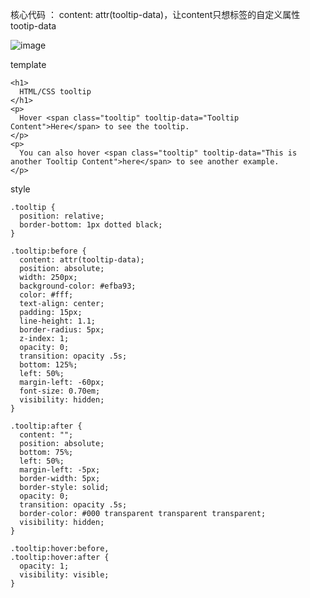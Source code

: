 核心代码 ： content: attr(tooltip-data)，让content只想标签的自定义属性tootip-data

![image](https://user-images.githubusercontent.com/20221918/165666709-8af8ec0c-d189-429c-aed4-357fc0da322b.png)


template

    <h1>
      HTML/CSS tooltip
    </h1>
    <p>
      Hover <span class="tooltip" tooltip-data="Tooltip Content">Here</span> to see the tooltip.
    </p>
    <p>
      You can also hover <span class="tooltip" tooltip-data="This is another Tooltip Content">here</span> to see another example.
    </p>

style
    
    .tooltip {
      position: relative;
      border-bottom: 1px dotted black;
    }

    .tooltip:before {
      content: attr(tooltip-data); 
      position: absolute;
      width: 250px;
      background-color: #efba93;
      color: #fff;
      text-align: center;
      padding: 15px;
      line-height: 1.1;
      border-radius: 5px;
      z-index: 1;
      opacity: 0;
      transition: opacity .5s;
      bottom: 125%;
      left: 50%;
      margin-left: -60px;
      font-size: 0.70em;
      visibility: hidden;
    }

    .tooltip:after {
      content: "";
      position: absolute;
      bottom: 75%;
      left: 50%;
      margin-left: -5px;
      border-width: 5px;
      border-style: solid;
      opacity: 0;
      transition: opacity .5s;
      border-color: #000 transparent transparent transparent;
      visibility: hidden;
    }

    .tooltip:hover:before, 
    .tooltip:hover:after {
      opacity: 1;
      visibility: visible;
    }
